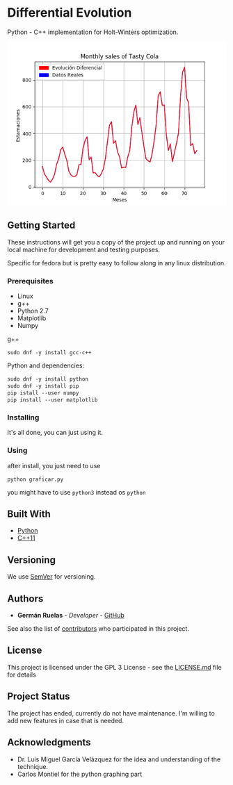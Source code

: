 # Differential Evolution

Python - C++ implementation for Holt-Winters optimization.

![Alt text](figura2.png?raw=true "Title")

## Getting Started

These instructions will get you a copy of the project up and running on your local machine for development and testing purposes.

Specific for fedora but is pretty easy to follow along in any linux distribution.

### Prerequisites

* Linux
* g++
* Python 2.7
* Matplotlib
* Numpy

g++
```
sudo dnf -y install gcc-c++
```

Python and dependencies:
```
sudo dnf -y install python
sudo dnf -y install pip
pip istall --user numpy
pip install --user matplotlib
```

### Installing
It's all done, you can just using it.

### Using
after install, you just need to use
```
python graficar.py
```
you might have to use `python3` instead os `python`

## Built With

* [Python](https://www.python.org/downloads/release/python-2714/)
* [C++11](http://www.cplusplus.com/)

## Versioning

We use [SemVer](http://semver.org/) for versioning. 

## Authors

* **Germán Ruelas** - *Developer* - [GitHub](https://github.com/lgruelas)

See also the list of [contributors](https://github.com/your/project/contributors) who participated in this project.

## License

This project is licensed under the GPL 3 License - see the [LICENSE.md](LICENSE.md) file for details

## Project Status

The project has ended, currently do not have maintenance. I'm willing to add new features in case that is needed.

## Acknowledgments

* Dr. Luis Miguel García Velázquez for the idea and understanding of the technique.
* Carlos Montiel for the python graphing part

